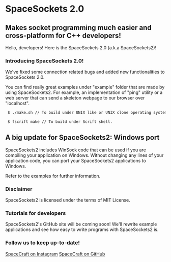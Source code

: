 # SpaceSockets 2.0
## Makes socket programming much easier and cross-platform for C++ developers!

Hello, developers! Here is the SpaceSockets 2.0 (a.k.a SpaceSockets2)!

### Introducing SpaceSockets 2.0!

We've fixed some connection related bugs and added new functionalities to SpaceSockets 2.0. 

You can find really great examples under "example" folder that are made by using SpaceSockets2. For example, an implementation of "ping" utility or a web server that can send a skeleton webpage to our browser over "localhost".

```sh
 $ ./make.sh // To build under UNIX like or UNIX clone operating systems that runs Bash shell.
```
```sh
 $ fscrift make // To build under Scrift shell.
```

## A big update for SpaceSockets2: Windows port
SpaceSockets2 includes WinSock code that can be used if you are compiling your application on Windows. Without changing any lines of your application code, you can port your SpaceSockets2 applications to Windows. 

Refer to the examples for further information.

### Disclaimer
SpaceSockets2 is licensed under the terms of MIT License. 

### Tutorials for developers
SpaceSockets2's GitHub site will be coming soon! We'll rewrite example applications and see how easy to write programs with SpaceSockets2 is.

### Follow us to keep up-to-date!
[SpaceCraft on Instagram](http://instagram.com/spacecraft_tr)
[SpaceCraft on GitHub](http://github.com/SpaceCraftTR)
